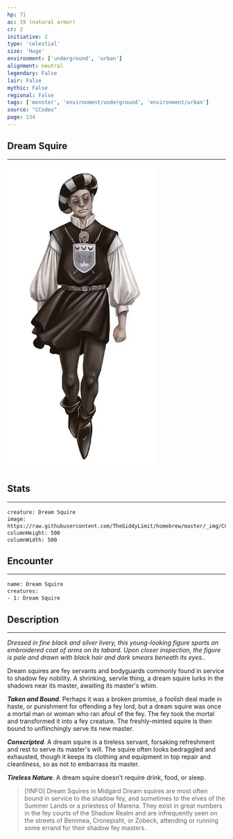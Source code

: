 ```yaml
---
hp: 71
ac: 19 (natural armor)
cr: 2
initiative: 2
type: 'celestial'    
size: 'Huge'
environment: ['underground', 'urban']
alignment: neutral
legendary: False
lair: False
mythic: False
regional: False
tags: ['monster', 'environment/underground', 'environment/urban']
source: "CCodex"
page: 134
---
```


## Dream Squire
---

![|600](https://raw.githubusercontent.com/TheGiddyLimit/homebrew/master/_img/CCodex/dreamsquire.jpg)

## Stats
---

```statblock
creature: Dream Squire
image: https://raw.githubusercontent.com/TheGiddyLimit/homebrew/master/_img/CCodex/dreamsquire_token.png
columnHeight: 500
columnWidth: 500
```

## Encounter
---

```encounter-table
name: Dream Squire
creatures:
- 1: Dream Squire
```

## Description
---
_Dressed in fine black and silver livery, this young-looking figure sports an embroidered coat of arms on its tabard. Upon closer inspection, the figure is pale and drawn with black hair and dark smears beneath its eyes.._

Dream squires are fey servants and bodyguards commonly found in service to shadow fey nobility. A shrinking, servile thing, a dream squire lurks in the shadows near its master, awaiting its master's whim.

**_Taken and Bound_**. Perhaps it was a broken promise, a foolish deal made in haste, or punishment for offending a fey lord, but a dream squire was once a mortal man or woman who ran afoul of the fey. The fey took the mortal and transformed it into a fey creature. The freshly-minted squire is then bound to unflinchingly serve its new master.


**_Conscripted_**. A dream squire is a tireless servant, forsaking refreshment and rest to serve its master's will. The squire often looks bedraggled and exhausted, though it keeps its clothing and equipment in top repair and cleanliness, so as not to embarrass its master.


**_Tireless Nature_**. A dream squire doesn't require drink, food, or sleep.


> [!INFO] Dream Squires in Midgard
>Dream squires are most often bound in service to the shadow fey, and sometimes to the elves of the Summer Lands or a priestess of Marena. They exist in great numbers in the fey courts of the Shadow Realm and are infrequently seen on the streets of Bemmea, Cronepisht, or Zobeck, attending or running some errand for their shadow fey masters.




